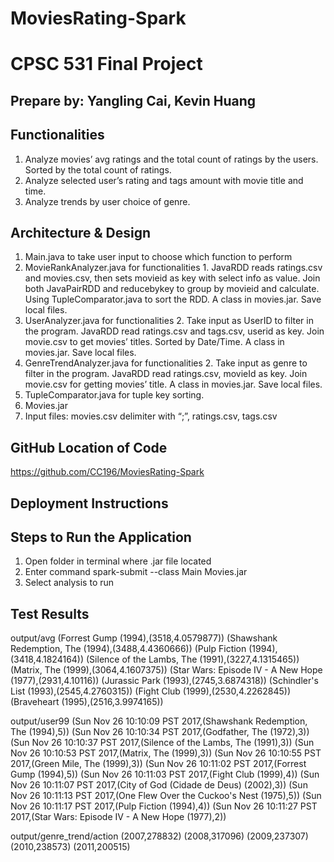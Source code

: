 # MoviesRating-Spark
# CPSC 531 Final Project
## Prepare by: Yangling Cai, Kevin Huang 

## Functionalities  
1. Analyze movies’ avg ratings and the total count of ratings by the users. Sorted by the total count of ratings.
2. Analyze selected user’s rating and tags amount with movie title and time.
3. Analyze trends by user choice of genre.
## Architecture & Design
1. Main.java to take user input to choose which function to perform
2. MovieRankAnalyzer.java for functionalities 1. JavaRDD reads ratings.csv and movies.csv, then sets movieid as key with select info as value. Join both JavaPairRDD and reducebykey to group by movieid and calculate. Using TupleComparator.java to sort the RDD. A class in movies.jar. Save local files.
3. UserAnalyzer.java for functionalities 2. Take input as UserID to filter in the program. JavaRDD read ratings.csv and tags.csv, userid as key. Join movie.csv to get movies’ titles. Sorted by Date/Time. A class in movies.jar. Save local files.
4. GenreTrendAnalyzer.java for functionalities 2. Take input as genre to filter in the program. JavaRDD read ratings.csv, movieId as key. Join movie.csv for getting movies’ title. A class in movies.jar. Save local files.
5. TupleComparator.java for tuple key sorting.
6. Movies.jar
7. Input files: movies.csv delimiter with “;”, ratings.csv, tags.csv

## GitHub Location of Code
https://github.com/CC196/MoviesRating-Spark
## Deployment Instructions
## Steps to Run the Application
1. Open folder in terminal where .jar file located
2. Enter command spark-submit --class Main Movies.jar
3. Select analysis to run
## Test Results 
output/avg
(Forrest Gump (1994),(3518,4.0579877))
(Shawshank Redemption, The (1994),(3488,4.4360666))
(Pulp Fiction (1994),(3418,4.1824164))
(Silence of the Lambs, The (1991),(3227,4.1315465))
(Matrix, The (1999),(3064,4.1607375))
(Star Wars: Episode IV - A New Hope (1977),(2931,4.10116))
(Jurassic Park (1993),(2745,3.6874318))
(Schindler's List (1993),(2545,4.2760315))
(Fight Club (1999),(2530,4.2262845))
(Braveheart (1995),(2516,3.9974165))

output/user99
(Sun Nov 26 10:10:09 PST 2017,(Shawshank Redemption, The (1994),5))
(Sun Nov 26 10:10:34 PST 2017,(Godfather, The (1972),3))
(Sun Nov 26 10:10:37 PST 2017,(Silence of the Lambs, The (1991),3))
(Sun Nov 26 10:10:53 PST 2017,(Matrix, The (1999),3))
(Sun Nov 26 10:10:55 PST 2017,(Green Mile, The (1999),3))
(Sun Nov 26 10:11:02 PST 2017,(Forrest Gump (1994),5))
(Sun Nov 26 10:11:03 PST 2017,(Fight Club (1999),4))
(Sun Nov 26 10:11:07 PST 2017,(City of God (Cidade de Deus) (2002),3))
(Sun Nov 26 10:11:13 PST 2017,(One Flew Over the Cuckoo's Nest (1975),5))
(Sun Nov 26 10:11:17 PST 2017,(Pulp Fiction (1994),4))
(Sun Nov 26 10:11:27 PST 2017,(Star Wars: Episode IV - A New Hope (1977),2))

output/genre_trend/action
(2007,278832)
(2008,317096)
(2009,237307)
(2010,238573)
(2011,200515)

